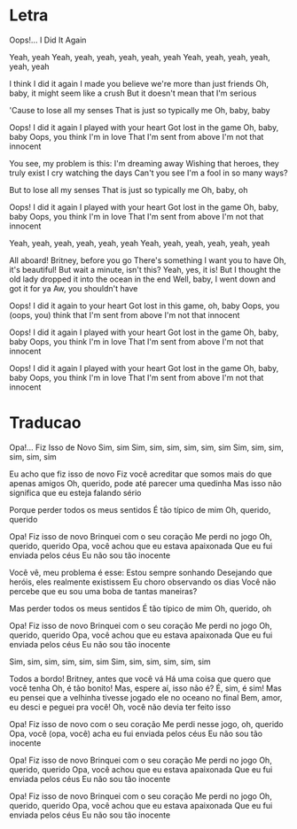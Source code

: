 
# Letra

Oops!... I Did It Again

Yeah, yeah
Yeah, yeah, yeah, yeah, yeah, yeah
Yeah, yeah, yeah, yeah, yeah, yeah

I think I did it again
I made you believe we're more than just friends
Oh, baby, it might seem like a crush
But it doesn't mean that I'm serious

'Cause to lose all my senses
That is just so typically me
Oh, baby, baby

Oops! I did it again
I played with your heart
Got lost in the game
Oh, baby, baby
Oops, you think I'm in love
That I'm sent from above
I'm not that innocent

You see, my problem is this: I'm dreaming away
Wishing that heroes, they truly exist
I cry watching the days
Can't you see I'm a fool in so many ways?

But to lose all my senses
That is just so typically me
Oh, baby, oh

Oops! I did it again
I played with your heart
Got lost in the game
Oh, baby, baby
Oops, you think I'm in love
That I'm sent from above
I'm not that innocent

Yeah, yeah, yeah, yeah, yeah, yeah
Yeah, yeah, yeah, yeah, yeah, yeah

All aboard!
Britney, before you go
There's something I want you to have
Oh, it's beautiful! But wait a minute, isn't this?
Yeah, yes, it is!
But I thought the old lady dropped it into the ocean in the end
Well, baby, I went down and got it for ya
Aw, you shouldn't have

Oops! I did it again to your heart
Got lost in this game, oh, baby
Oops, you (oops, you) think that I'm sent from above
I'm not that innocent

Oops! I did it again
I played with your heart
Got lost in the game
Oh, baby, baby
Oops, you think I'm in love
That I'm sent from above
I'm not that innocent

Oops! I did it again
I played with your heart
Got lost in the game
Oh, baby, baby
Oops, you think I'm in love
That I'm sent from above
I'm not that innocent


# Traducao

Opa!... Fiz Isso de Novo
Sim, sim
Sim, sim, sim, sim, sim, sim
Sim, sim, sim, sim, sim, sim

Eu acho que fiz isso de novo
Fiz você acreditar que somos mais do que apenas amigos
Oh, querido, pode até parecer uma quedinha
Mas isso não significa que eu esteja falando sério

Porque perder todos os meus sentidos
É tão típico de mim
Oh, querido, querido

Opa! Fiz isso de novo
Brinquei com o seu coração
Me perdi no jogo
Oh, querido, querido
Opa, você achou que eu estava apaixonada
Que eu fui enviada pelos céus
Eu não sou tão inocente

Você vê, meu problema é esse: Estou sempre sonhando
Desejando que heróis, eles realmente existissem
Eu choro observando os dias
Você não percebe que eu sou uma boba de tantas maneiras?

Mas perder todos os meus sentidos
É tão típico de mim
Oh, querido, oh

Opa! Fiz isso de novo
Brinquei com o seu coração
Me perdi no jogo
Oh, querido, querido
Opa, você achou que eu estava apaixonada
Que eu fui enviada pelos céus
Eu não sou tão inocente

Sim, sim, sim, sim, sim, sim
Sim, sim, sim, sim, sim, sim

Todos a bordo!
Britney, antes que você vá
Há uma coisa que quero que você tenha
Oh, é tão bonito! Mas, espere aí, isso não é?
É, sim, é sim!
Mas eu pensei que a velhinha tivesse jogado ele no oceano no final
Bem, amor, eu desci e peguei pra você!
Oh, você não devia ter feito isso

Opa! Fiz isso de novo com o seu coração
Me perdi nesse jogo, oh, querido
Opa, você (opa, você) acha eu fui enviada pelos céus
Eu não sou tão inocente

Opa! Fiz isso de novo
Brinquei com o seu coração
Me perdi no jogo
Oh, querido, querido
Opa, você achou que eu estava apaixonada
Que eu fui enviada pelos céus
Eu não sou tão inocente

Opa! Fiz isso de novo
Brinquei com o seu coração
Me perdi no jogo
Oh, querido, querido
Opa, você achou que eu estava apaixonada
Que eu fui enviada pelos céus
Eu não sou tão inocente



